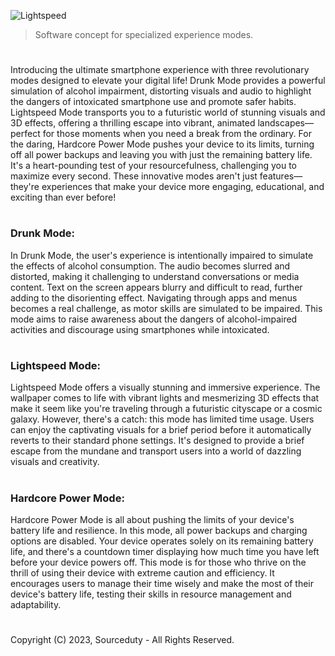 ![Lightspeed](https://github.com/user-attachments/assets/7ccbd25e-b9a7-4d1b-bd28-43161bd5b781)

> Software concept for specialized experience modes.

#

Introducing the ultimate smartphone experience with three revolutionary modes designed to elevate your digital life! Drunk Mode provides a powerful simulation of alcohol impairment, distorting visuals and audio to highlight the dangers of intoxicated smartphone use and promote safer habits. Lightspeed Mode transports you to a futuristic world of stunning visuals and 3D effects, offering a thrilling escape into vibrant, animated landscapes—perfect for those moments when you need a break from the ordinary. For the daring, Hardcore Power Mode pushes your device to its limits, turning off all power backups and leaving you with just the remaining battery life. It's a heart-pounding test of your resourcefulness, challenging you to maximize every second. These innovative modes aren't just features—they're experiences that make your device more engaging, educational, and exciting than ever before!

#
### Drunk Mode:

In Drunk Mode, the user's experience is intentionally impaired to simulate the effects of alcohol consumption. The audio becomes slurred and distorted, making it challenging to understand conversations or media content. Text on the screen appears blurry and difficult to read, further adding to the disorienting effect. Navigating through apps and menus becomes a real challenge, as motor skills are simulated to be impaired. This mode aims to raise awareness about the dangers of alcohol-impaired activities and discourage using smartphones while intoxicated.

#
### Lightspeed Mode:

Lightspeed Mode offers a visually stunning and immersive experience. The wallpaper comes to life with vibrant lights and mesmerizing 3D effects that make it seem like you're traveling through a futuristic cityscape or a cosmic galaxy. However, there's a catch: this mode has limited time usage. Users can enjoy the captivating visuals for a brief period before it automatically reverts to their standard phone settings. It's designed to provide a brief escape from the mundane and transport users into a world of dazzling visuals and creativity.

#
### Hardcore Power Mode:

Hardcore Power Mode is all about pushing the limits of your device's battery life and resilience. In this mode, all power backups and charging options are disabled. Your device operates solely on its remaining battery life, and there's a countdown timer displaying how much time you have left before your device powers off. This mode is for those who thrive on the thrill of using their device with extreme caution and efficiency. It encourages users to manage their time wisely and make the most of their device's battery life, testing their skills in resource management and adaptability.

#
Copyright (C) 2023, Sourceduty - All Rights Reserved.
